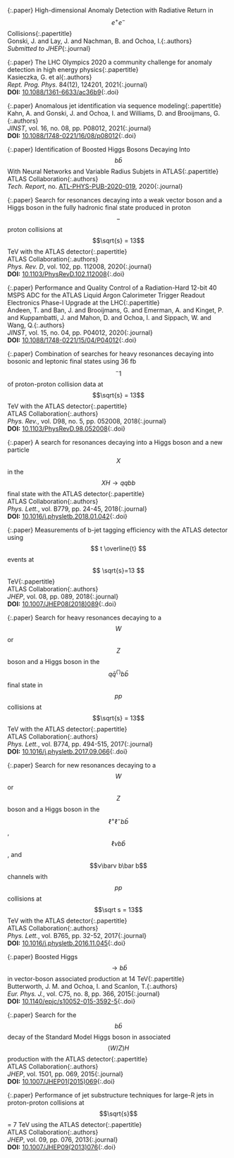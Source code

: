 {:.paper}
<span>High-dimensional Anomaly Detection with Radiative Return in $$e^{+}e^{-}$$ Collisions</span>{:.papertitle}  
<span>Gonski, J. and Lay, J. and Nachman, B. and Ochoa, I.</span>{:.authors}  
<span>_Submitted to JHEP_</span>{:.journal}  

{:.paper}
<span>The LHC Olympics 2020 a community challenge for anomaly detection in high energy physics</span>{:.papertitle}  
<span>Kasieczka, G. et al</span>{:.authors}  
<span>_Rept. Prog. Phys._ 84(12), 124201, 2021</span>{:.journal}  
<span>**DOI:** [10.1088/1361-6633/ac36b9](https://doi.org/10.1088/1361-6633/ac36b9)</span>{:.doi}

{:.paper}
<span>Anomalous jet identification via sequence modeling</span>{:.papertitle}  
<span>Kahn, A. and Gonski, J. and Ochoa, I. and Williams, D. and Brooijmans, G.</span>{:.authors}  
<span>_JINST_, vol. 16, no. 08, pp. P08012, 2021</span>{:.journal}  
<span>**DOI:** [10.1088/1748-0221/16/08/p08012](https://doi.org/10.1088/1748-0221/16/08/p08012)</span>{:.doi}  

{:.paper}
<span>Identification of Boosted Higgs Bosons Decaying Into
$$b\bar{b}$$ With Neural Networks and Variable Radius Subjets
in ATLAS</span>{:.papertitle}  
<span>ATLAS Collaboration</span>{:.authors}  
<span>_Tech. Report_, no. [ATL-PHYS-PUB-2020-019](https://atlas.web.cern.ch/Atlas/GROUPS/PHYSICS/PUBNOTES/ATL-PHYS-PUB-2020-019/), 2020</span>{:.journal}  

{:.paper}
<span>Search for resonances decaying into a weak vector boson and a Higgs boson in the fully hadronic final state produced in proton$$-$$proton collisions at $$\sqrt{s} = 13$$ TeV with the ATLAS detector</span>{:.papertitle}  
<span>ATLAS Collaboration</span>{:.authors}  
<span>_Phys. Rev. D_, vol. 102, pp. 112008, 2020</span>{:.journal}  
<span>**DOI:** [10.1103/PhysRevD.102.112008](https://dx.doi.org/10.1103/PhysRevD.102.112008)</span>{:.doi}  

{:.paper}
<span>Performance and Quality Control of a Radiation-Hard 12-bit 40 MSPS ADC for the ATLAS Liquid Argon Calorimeter Trigger Readout Electronics Phase-I Upgrade at the LHC</span>{:.papertitle}  
<span>Andeen, T. and Ban, J. and Brooijmans, G. and Emerman, A.
and Kinget, P. and Kuppambatti, J. and Mahon, D. and
Ochoa, I. and Sippach, W. and Wang, Q.</span>{:.authors}  
<span>_JINST_, vol. 15, no. 04, pp. P04012, 2020</span>{:.journal}  
<span>**DOI:** [10.1088/1748-0221/15/04/P04012](https://dx.doi.org/10.1088/1748-0221/15/04/P04012)</span>{:.doi}  

{:.paper}
<span>Combination of searches for heavy resonances decaying
into bosonic and leptonic final states using
36 fb$$^-1$$ of proton-proton collision data at
$$\sqrt{s} = 13$$ TeV with the ATLAS detector</span>{:.papertitle}  
<span>ATLAS Collaboration</span>{:.authors}  
<span>_Phys. Rev._, vol. D98, no. 5, pp. 052008, 2018</span>{:.journal}  
<span>**DOI:** [10.1103/PhysRevD.98.052008](https://dx.doi.org/10.1103/PhysRevD.98.052008)</span>{:.doi}  

{:.paper}
<span>A search for resonances decaying into a Higgs boson and
a new particle $$X$$ in the $$XH \to qqbb$$ final state with
the ATLAS detector</span>{:.papertitle}  
<span>ATLAS Collaboration</span>{:.authors}  
<span>_Phys. Lett._, vol. B779, pp. 24-45, 2018</span>{:.journal}  
<span>**DOI:** [10.1016/j.physletb.2018.01.042](https://dx.doi.org/10.1016/j.physletb.2018.01.042)</span>{:.doi}  

{:.paper}
<span>Measurements of b-jet tagging efficiency with the ATLAS
detector using $$  t \overline{t} $$ events at $$ \sqrt{s}=13 $$
TeV</span>{:.papertitle}  
<span>ATLAS Collaboration</span>{:.authors}  
<span>_JHEP_, vol. 08, pp. 089, 2018</span>{:.journal}  
<span>**DOI:** [10.1007/JHEP08(2018)089](https://dx.doi.org/10.1007/JHEP08(2018)089)</span>{:.doi}  

{:.paper}
<span>Search for heavy resonances decaying to a $$W$$ or $$Z$$
boson and a Higgs boson in the
$$q\bar{q}^(\prime)b\bar{b}$$ final state in $$pp$$
collisions at $$\sqrt{s} = 13$$ TeV with the ATLAS
detector</span>{:.papertitle}  
<span>ATLAS Collaboration</span>{:.authors}  
<span>_Phys. Lett._, vol. B774, pp. 494-515, 2017</span>{:.journal}  
<span>**DOI:** [10.1016/j.physletb.2017.09.066](https://dx.doi.org/10.1016/j.physletb.2017.09.066)</span>{:.doi}  

{:.paper}
<span>Search for new resonances decaying to a $$W$$ or $$Z$$ boson
and a Higgs boson in the $$\ell^+ \ell^- b\bar b$$, $$\ell
ν b\bar b$$, and $$ν\barν b\bar b$$ channels with
$$pp$$ collisions at $$\sqrt s = 13$$ TeV with the ATLAS
detector</span>{:.papertitle}  
<span>ATLAS Collaboration</span>{:.authors}  
<span>_Phys. Lett._, vol. B765, pp. 32-52, 2017</span>{:.journal}  
<span>**DOI:** [10.1016/j.physletb.2016.11.045](https://dx.doi.org/10.1016/j.physletb.2016.11.045)</span>{:.doi}  

{:.paper}
<span>Boosted Higgs $$ \rightarrow  b\bar{b}$$ in vector-boson
associated production at 14 TeV</span>{:.papertitle}  
<span>Butterworth, J. M. and Ochoa, I. and Scanlon,
T.</span>{:.authors}  
<span>_Eur. Phys. J._, vol. C75, no. 8, pp. 366, 2015</span>{:.journal}  
<span>**DOI:** [10.1140/epjc/s10052-015-3592-5](https://dx.doi.org/10.1140/epjc/s10052-015-3592-5)</span>{:.doi}  

{:.paper}
<span>Search for the $$b\bar{b}$$ decay of the Standard Model
Higgs boson in associated $$(W/Z)H$$ production with the
ATLAS detector</span>{:.papertitle}  
<span>ATLAS Collaboration</span>{:.authors}  
<span>_JHEP_, vol. 1501, pp. 069, 2015</span>{:.journal}  
<span>**DOI:** [10.1007/JHEP01(2015)069](https://dx.doi.org/10.1007/JHEP01(2015)069)</span>{:.doi}  

{:.paper}
<span>Performance of jet substructure techniques for large-R
jets in proton-proton collisions at $$\sqrt{s}$$ = 7 TeV
using the ATLAS detector</span>{:.papertitle}  
<span>ATLAS Collaboration</span>{:.authors}  
<span>_JHEP_, vol. 09, pp. 076, 2013</span>{:.journal}  
<span>**DOI:** [10.1007/JHEP09(2013)076](https://dx.doi.org/10.1007/JHEP09(2013)076)</span>{:.doi}  
